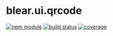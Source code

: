 # blear.ui.qrcode

[![npm module][npm-img]][npm-url]
[![build status][travis-img]][travis-url]
[![coverage][coveralls-img]][coveralls-url]

[travis-img]: https://img.shields.io/travis/blearjs/blear.ui.qrcode/master.svg?style=flat-square
[travis-url]: https://travis-ci.org/blearjs/blear.ui.qrcode

[npm-img]: https://img.shields.io/npm/v/blear.ui.qrcode.svg?style=flat-square
[npm-url]: https://www.npmjs.com/package/blear.ui.qrcode

[coveralls-img]: https://img.shields.io/coveralls/blearjs/blear.ui.qrcode/master.svg?style=flat-square
[coveralls-url]: https://coveralls.io/github/blearjs/blear.ui.qrcode?branch=master

